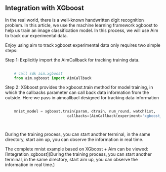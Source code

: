 ## Integration with XGboost

In the real world, there is a well-known handwritten digit recognition problem. In this article, we use the machine learning framework xgboost to help us train an image classification model. In this process, we will use Aim to track our experimental data.

Enjoy using aim to track xgboost experimental data only requires two simple steps:

Step 1: Explicitly import the AimCallback for tracking training data. 

```python
	
	# call sdk aim.xgboost 
	from aim.xgboost import AimCallback
```

Step 2: XGboost provides the xgboost.train method for model training, in which the callbacks parameter can call back data information from the outside. Here we pass in aimcallbacl designed for tracking data information

```python
	
	mnist_model = xgboost.train(param, dtrain, num_round, watchlist,
                            callbacks=[AimCallback(experiment='xgboost_test')] )

	
```

During the training process, you can start another terminal, in the same directory, start aim up, you can observe the information in real time.

The complete mnist example based on XGboost + Aim can be viewed: [Integration_xgboost](During the training process, you can start another terminal, in the same directory, start aim up, you can observe the information in real time.)



